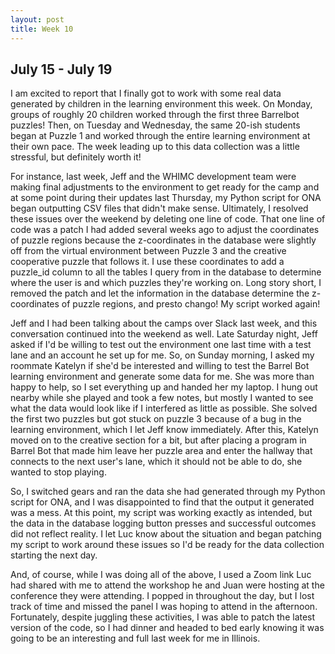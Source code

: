 ```yaml
---
layout: post
title: Week 10
---
```

## July 15 - July 19

I am excited to report that I finally got to work with some real data generated by children in the learning environment this week. On Monday, groups of roughly 20 children worked through the first three Barrelbot puzzles! Then, on Tuesday and Wednesday, the same 20-ish students began at Puzzle 1 and worked through the entire learning environment at their own pace. The week leading up to this data collection was a little stressful, but definitely worth it! 

For instance, last week, Jeff and the WHIMC development team were making final adjustments to the environment to get ready for the camp and at some point during their updates last Thursday, my Python script for ONA began outputting CSV files that didn't make sense. Ultimately, I resolved these issues over the weekend by deleting one line of code. That one line of code was a patch I had added several weeks ago to adjust the coordinates of puzzle regions because the z-coordinates in the database were slightly off from the virtual environment between Puzzle 3 and the creative cooperative puzzle that follows it. I use these coordinates to add a puzzle_id column to all the tables I query from in the database to determine where the user is and which puzzles they're working on. Long story short, I removed the patch and let the information in the database determine the z-coordinates of puzzle regions, and presto chango! My script worked again!

Jeff and I had been talking about the camps over Slack last week, and this conversation continued into the weekend as well. Late Saturday night, Jeff asked if I'd be willing to test out the environment one last time with a test lane and an account he set up for me. So, on Sunday morning, I asked my roommate Katelyn if she'd be interested and willing to test the Barrel Bot learning environment and generate some data for me. She was more than happy to help, so I set everything up and handed her my laptop. I hung out nearby while she played and took a few notes, but mostly I wanted to see what the data would look like if I interfered as little as possible. She solved the first two puzzles but got stuck on puzzle 3 because of a bug in the learning environment, which I let Jeff know immediately. After this, Katelyn moved on to the creative section for a bit, but after placing a program in Barrel Bot that made him leave her puzzle area and enter the hallway that connects to the next user's lane, which it should not be able to do, she wanted to stop playing.

So, I switched gears and ran the data she had generated through my Python script for ONA, and I was disappointed to find that the output it generated was a mess. At this point, my script was working exactly as intended, but the data in the database logging button presses and successful outcomes did not reflect reality. I let Luc know about the situation and began patching my script to work around these issues so I'd be ready for the data collection starting the next day.

And, of course, while I was doing all of the above, I used a Zoom link Luc had shared with me to attend the workshop he and Juan were hosting at the conference they were attending. I popped in throughout the day, but I lost track of time and missed the panel I was hoping to attend in the afternoon. Fortunately, despite juggling these activities, I was able to patch the latest version of the code, so I had dinner and headed to bed early knowing it was going to be an interesting and full last week for me in Illinois.